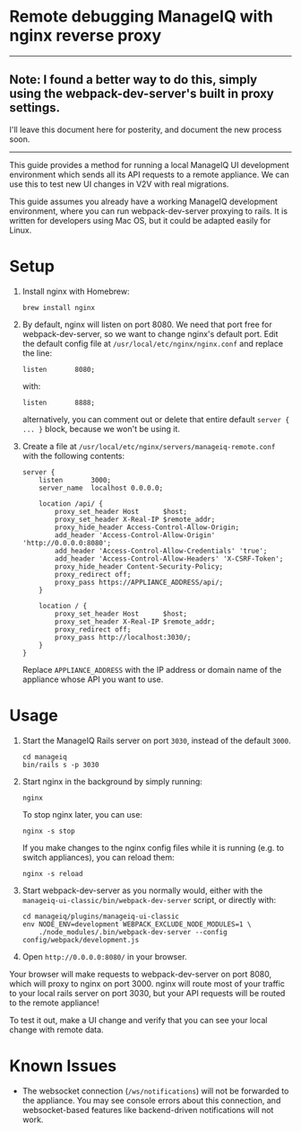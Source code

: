 # Remote debugging ManageIQ with nginx reverse proxy

---------

## Note: I found a better way to do this, simply using the webpack-dev-server's built in proxy settings.

I'll leave this document here for posterity, and document the new process soon.

---------

This guide provides a method for running a local ManageIQ UI development environment which sends all its API requests to a remote appliance. We can use this to test new UI changes in V2V with real migrations.

This guide assumes you already have a working ManageIQ development environment, where you can run webpack-dev-server proxying to rails. It is written for developers using Mac OS, but it could be adapted easily for Linux.

# Setup

1. Install nginx with Homebrew:
    ```
    brew install nginx
    ```

2. By default, nginx will listen on port 8080. We need that port free for webpack-dev-server, so we want to change nginx's default port. Edit the default config file at `/usr/local/etc/nginx/nginx.conf` and replace the line:
    ```
    listen       8080;
    ```
    with:
    ```
    listen       8888;
    ```
    alternatively, you can comment out or delete that entire default `server { ... }` block, because we won't be using it.

3. Create a file at `/usr/local/etc/nginx/servers/manageiq-remote.conf` with the following contents:

    ```
    server {
        listen       3000;
        server_name  localhost 0.0.0.0;

        location /api/ {
            proxy_set_header Host      $host;
            proxy_set_header X-Real-IP $remote_addr;
            proxy_hide_header Access-Control-Allow-Origin;
            add_header 'Access-Control-Allow-Origin' 'http://0.0.0.0:8080';
            add_header 'Access-Control-Allow-Credentials' 'true';
            add_header 'Access-Control-Allow-Headers' 'X-CSRF-Token';
            proxy_hide_header Content-Security-Policy;
            proxy_redirect off;
            proxy_pass https://APPLIANCE_ADDRESS/api/;
        }

        location / {
            proxy_set_header Host      $host;
            proxy_set_header X-Real-IP $remote_addr;
            proxy_redirect off;
            proxy_pass http://localhost:3030/;
        }
    }
    ```

    Replace `APPLIANCE_ADDRESS` with the IP address or domain name of the appliance whose API you want to use.

# Usage

1. Start the ManageIQ Rails server on port `3030`, instead of the default `3000`.
    ```
    cd manageiq
    bin/rails s -p 3030
    ```

2. Start nginx in the background by simply running:
    ```
    nginx
    ```

    To stop nginx later, you can use:

    ```
    nginx -s stop
    ```

    If you make changes to the nginx config files while it is running (e.g. to switch appliances), you can reload them:

    ```
    nginx -s reload
    ```

3. Start webpack-dev-server as you normally would, either with the `manageiq-ui-classic/bin/webpack-dev-server` script, or directly with:
    ```
    cd manageiq/plugins/manageiq-ui-classic
    env NODE_ENV=development WEBPACK_EXCLUDE_NODE_MODULES=1 \
        ./node_modules/.bin/webpack-dev-server --config config/webpack/development.js
    ```

4. Open `http://0.0.0.0:8080/` in your browser.

Your browser will make requests to webpack-dev-server on port 8080, which will proxy to nginx on port 3000. nginx will route most of your traffic to your local rails server on port 3030, but your API requests will be routed to the remote appliance!

To test it out, make a UI change and verify that you can see your local change with remote data.

# Known Issues

* The websocket connection (`/ws/notifications`) will not be forwarded to the appliance. You may see console errors about this connection, and websocket-based features like backend-driven notifications will not work.
